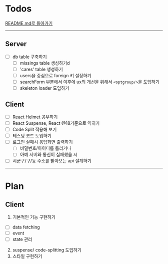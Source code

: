 # Todos

[README.md로 돌아가기](../README.md)

---

## Server

- [ ] db table 구축하기
  - [ ] missings table 생성하기d
  - [ ] 'cares' table 생성하기
  - [ ] users을 중심으로 foreign 키 설정하기
  - [ ] searchForm 부분에서 이후에 ux의 개선을 위해서 `<optgroup/>`을 도입하기
  - [ ] skeleton loader 도입하기

## Client

- [ ] React Helmet 공부하기
- [ ] React Suspense, React @18기준으로 익히기
- [ ] Code Split 적용해 보기
- [ ] 테스팅 코드 도입하기
- [ ] 로그인 실패시 응답화면 출력하기
  - [ ] 비밀번호/아이디를 틀리거나
  - [ ] 아예 서버와 통신이 실패했을 시
- [ ] 시군구/구/동 주소를 받아오는 api 설계하기

---

# Plan

## Client

1. 기본적인 기능 구현하기

- [ ] data fetching
- [ ] event
- [ ] state 관리

2. suspense/ code-splitting 도입하기
3. 스타일 구현하기
